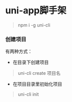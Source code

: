 # uni-app脚手架

> npm i -g uni-cli

### 创建项目

有两种方式：

  - 在目录下创建项目
  > uni-cli create 项目名
  - 在项目目录里初始化项目
  > uni-cli init
